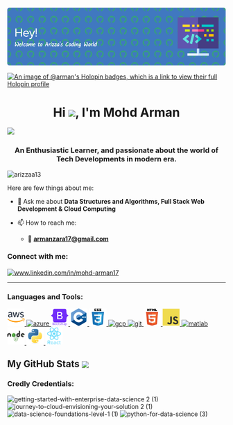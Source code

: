 ![Header](./github-header-image.png)

[![An image of @arman's Holopin badges, which is a link to view their full Holopin profile](https://holopin.me/arman)](https://holopin.io/@arman)



<h1 align="center">Hi <img align="center" src="https://raw.githubusercontent.com/MartinHeinz/MartinHeinz/master/wave.gif" width="50" />, I'm Mohd Arman</h1>
<img src="https://raw.githubusercontent.com/BrunnerLivio/brunnerlivio/master/images/welcome.png"/>
<h3 align="center">An Enthusiastic Learner, and passionate about the world of Tech Developments in modern era.</h3>
<p align="left"> <img src="https://komarev.com/ghpvc/?username=arizzaa13&label=Profile%20views&color=0e75b6&style=flat" alt="arizzaa13" /> </p>

Here are few things about me:
- 💬 Ask me about **Data Structures and Algorithms, Full Stack Web Development & Cloud Computing**


- 📫 How to reach me:
  - :email: **armanzara17@gmail.com**
<h3 align="left">Connect with me:</h3>
<p align="left">
<a href="https://linkedin.com/in/www.linkedin.com/in/mohd-arman17" target="blank"><img align="center" src="https://raw.githubusercontent.com/rahuldkjain/github-profile-readme-generator/master/src/images/icons/Social/linked-in-alt.svg" alt="www.linkedin.com/in/mohd-arman17" height="30" width="40" /></a>

<hr></hr>
<h3 align="left">Languages and Tools:</h3>
<p align="left"> <a href="https://aws.amazon.com" target="_blank" rel="noreferrer"> <img src="https://raw.githubusercontent.com/devicons/devicon/master/icons/amazonwebservices/amazonwebservices-original-wordmark.svg" alt="aws" width="40" height="40"/> </a> <a href="https://azure.microsoft.com/en-in/" target="_blank" rel="noreferrer"> <img src="https://www.vectorlogo.zone/logos/microsoft_azure/microsoft_azure-icon.svg" alt="azure" width="40" height="40"/> </a> <a href="https://getbootstrap.com" target="_blank" rel="noreferrer"> <img src="https://raw.githubusercontent.com/devicons/devicon/master/icons/bootstrap/bootstrap-plain-wordmark.svg" alt="bootstrap" width="40" height="40"/> </a> <a href="https://www.w3schools.com/cpp/" target="_blank" rel="noreferrer"> <img src="https://raw.githubusercontent.com/devicons/devicon/master/icons/cplusplus/cplusplus-original.svg" alt="cplusplus" width="40" height="40"/> </a> <a href="https://www.w3schools.com/css/" target="_blank" rel="noreferrer"> <img src="https://raw.githubusercontent.com/devicons/devicon/master/icons/css3/css3-original-wordmark.svg" alt="css3" width="40" height="40"/> </a> <a href="https://cloud.google.com" target="_blank" rel="noreferrer"> <img src="https://www.vectorlogo.zone/logos/google_cloud/google_cloud-icon.svg" alt="gcp" width="40" height="40"/> </a> <a href="https://git-scm.com/" target="_blank" rel="noreferrer"> <img src="https://www.vectorlogo.zone/logos/git-scm/git-scm-icon.svg" alt="git" width="40" height="40"/> </a> <a href="https://www.w3.org/html/" target="_blank" rel="noreferrer"> <img src="https://raw.githubusercontent.com/devicons/devicon/master/icons/html5/html5-original-wordmark.svg" alt="html5" width="40" height="40"/> </a> <a href="https://developer.mozilla.org/en-US/docs/Web/JavaScript" target="_blank" rel="noreferrer"> <img src="https://raw.githubusercontent.com/devicons/devicon/master/icons/javascript/javascript-original.svg" alt="javascript" width="40" height="40"/> </a> <a href="https://www.mathworks.com/" target="_blank" rel="noreferrer"> <img src="https://upload.wikimedia.org/wikipedia/commons/2/21/Matlab_Logo.png" alt="matlab" width="40" height="40"/> </a> <a href="https://nodejs.org" target="_blank" rel="noreferrer"> <img src="https://raw.githubusercontent.com/devicons/devicon/master/icons/nodejs/nodejs-original-wordmark.svg" alt="nodejs" width="40" height="40"/> </a> <a href="https://www.python.org" target="_blank" rel="noreferrer"> <img src="https://raw.githubusercontent.com/devicons/devicon/master/icons/python/python-original.svg" alt="python" width="40" height="40"/> </a> <a href="https://reactjs.org/" target="_blank" rel="noreferrer"> <img src="https://raw.githubusercontent.com/devicons/devicon/master/icons/react/react-original-wordmark.svg" alt="react" width="40" height="40"/> </a> </p>


<h2> My GitHub Stats <img align="center" src='https://media1.giphy.com/media/du3J3cXyzhj75IOgvA/giphy.gif?cid=ecf05e47x2g034i9pzwtzzsd3xgg2w9nr94t4tflbbgo3008&rid=giphy.gif' width='32' /> </h2>


<h3 align="left">Credly Credentials:</h3>

![getting-started-with-enterprise-data-science 2 (1)](https://github.com/arizzaa13/arizzaa13/assets/78647475/a7f9b19f-2dc7-4a51-9fc1-92e59116a876)
   ![journey-to-cloud-envisioning-your-solution 2 (1)](https://github.com/arizzaa13/arizzaa13/assets/78647475/8aa600bf-fa0f-4397-9776-3ae70ae26bd6)     ![data-science-foundations-level-1 (1)](https://github.com/arizzaa13/arizzaa13/assets/78647475/85d841e8-b00a-4170-b169-05e3670e5478)      ![python-for-data-science (3)](https://github.com/arizzaa13/arizzaa13/assets/78647475/f85ea4aa-308b-4095-830f-d8f0ef2fc6d4)






                                                     
